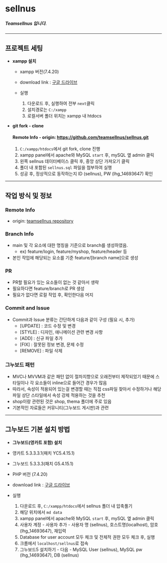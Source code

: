 # sellnus   


##### Teamsellnus 입니다.
----------
## 프로젝트 세팅


* **xampp 설치**
  - xampp 버전(7.4.20)  
  - download link : [구글 드라이브](https://drive.google.com/file/d/1FZWpjVv-ChNd5wmdnEEUMWrfcMH2Tswh/view?usp=sharing)

  - 실행
    1. 다운로드 후, 실행하여 전부 `next`클릭   
    2. 설치경로는 `C:/xampp`    
    3. 로컬서버 폴더 위치는 xampp 내 htdocs      


* **git fork - clone**
     #### Remote Info - origin: https://github.com/teamsellnus/sellnus.git  
        
  1. `C:/xampp/htdocs`에서 git fork, clone 진행    
  2. xampp panel에서 apache와 MySQL `start` 후, mySQL 옆 admin 클릭
  3. 왼쪽 sellnus 데이터베이스 클릭 후, 중앙 상단 가져오기 클릭
  4. 폴더 내 포함된 `sellnus.sql` 파일을 첨부하여 실행
  5. 성공 후, 정상적으로 동작하는지 ID (sellnus), PW (lhg_14693647) 확인


----------
## 작업 방식 및 정보
  ### Remote Info
  - origin: [teamsellnus repository](https://github.com/teamsellnus/sellnus.git)


### Branch Info
  * main 및 각 요소에 대한 명칭을 기준으로 branch를 생성하였음.
    - ex) feature/login, feature/myshop, feature/header 등
  * 본인 작업에 해당되는 요소를 기준 feature/[branch name]으로 생성


### PR
  * PR할 필요가 있는 요소들이 없는 것 같아서 생략
  * 필요하다면 feature/branch로 PR 생성
  * 필요가 없다면 로컬 작업 후, 확인한다음 머지


### Commit and Issue
  * Commit과 Issue 분류는 간단하게 다음과 같이 구성 (필요 시, 추가)
    - [UPDATE] : 코드 수정 및 변경
    - [STYLE] : 디자인, 애니메이션 관련 변경 사항
    - [ADD] : 신규 파일 추가
    - [FIX] : 잘못된 정보 변경, 문제 수정
    - [REMOVE] : 파일 삭제
    

### 그누보드 패턴
  * MVC나 MVVM과 같은 패턴 없이 절차지향으로 오래전부터 제작되었기 때문에 스타일이나 각 요소들이 inline으로 들어간 경우가 많음
  * 따라서, 속성이 적용되어 있는걸 변경할 때는 직접 css파일 찾아서 수정하거나 해당 파일 상단 스타일에서 속성 강제 적용하는 것을 추천
  * shop이랑 관련된 것은 shop, thema 폴더에 주로 있음
  * 기본적인 자료들은 커뮤니티(그누보드 게시판)과 관련

----------
## 그누보드 기본 설치 방법
  * **그누보드(영카트 포함) 설치**  
  - 영카트 5.3.3.3.1(패치 YC5.4.15.1)
  - 그누보드 5.3.3.3(패치 G5.4.15.1)
  - PHP 버전 (7.4.20)
  - download link : [구글 드라이브](https://drive.google.com/file/d/1XjlXb26f9zuTsgJUnYwUqljW0vwFpohq/view?usp=sharing)

  - 실행  
    1. 다운로드 후, `C:/xampp/htdocs`에서 sellnus 폴더 내 압축풀기    
    2. 해당 위치에서 `md data`   
    3. xampp panel에서 apache와 MySQL `start` 후, mySQL 옆 admin 클릭
    4. 사용자 계정 - 사용자 추가 - 사용자 명 (sellnus), 호스트명(localhost), 암호(lhg_14693647), 재입력
    5. Database for user account 모두 체크 및 전체적 권한 모두 체크 후, 실행
    6. 크롬에서 `localhost/sellnus`로 접속   
    7. 그누보드5 설치하기 - 다음 - MySQL User (sellnus), MySQL pw (lhg_14693647), DB (sellnus)
